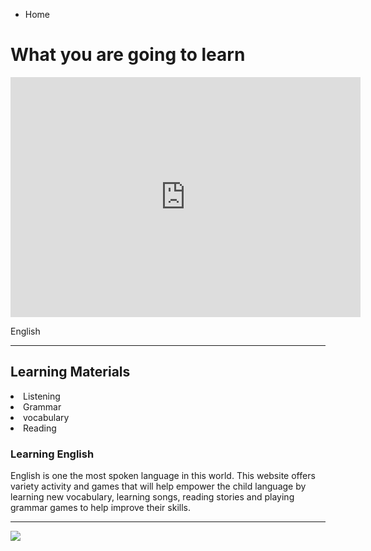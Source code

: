 
<ul class="breadcrumb">
  <li>Home</li>
</ul>

<h1> What you are going to learn</h1>

<iframe src="https://archive.org/embed/AUDIO1_20171122" width="560" height="384" frameborder="0" webkitallowfullscreen="true" mozallowfullscreen="true" allowfullscreen></iframe>

<p>English 
  

<hr>
<h2>Learning Materials </h2>

 <li>Listening
 <li>Grammar
 <li>vocabulary 
<li>Reading   



  
 
 
 
  <h3>Learning English </h3>
  
  <p>English is one the most spoken language in this world. This website offers variety activity and games that will help empower the child language by learning new vocabulary, learning songs, reading stories and playing grammar games to help improve their skills.   </p>
  
  <hr>

  
<img src="http://www.childteaching.com/wp-content/uploads/2015/07/child-teaching6-9.jpg" />
 
 
  






